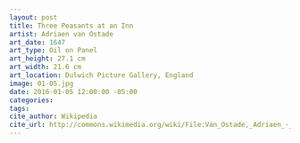 ```yaml
---
layout: post
title: Three Peasants at an Inn
artist: Adriaen van Ostade
art_date: 1647
art_type: Oil on Panel
art_height: 27.1 cm
art_width: 21.6 cm
art_location: Dulwich Picture Gallery, England
image: 01-05.jpg
date: 2016-01-05 12:00:00 -05:00
categories:
tags:
cite_author: Wikipedia
cite_url: http://commons.wikimedia.org/wiki/File:Van_Ostade,_Adriaen_-_Three_Peasants_at_an_Inn_-_Google_Art_Project.jpg
---
```

